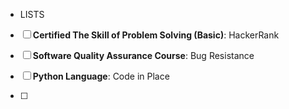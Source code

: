 - LISTS

- [ ] **Certified The Skill of Problem Solving (Basic)**: HackerRank

- [ ] **Software Quality Assurance Course**: Bug Resistance

- [ ] **Python Language**: Code in Place

- [ ] 